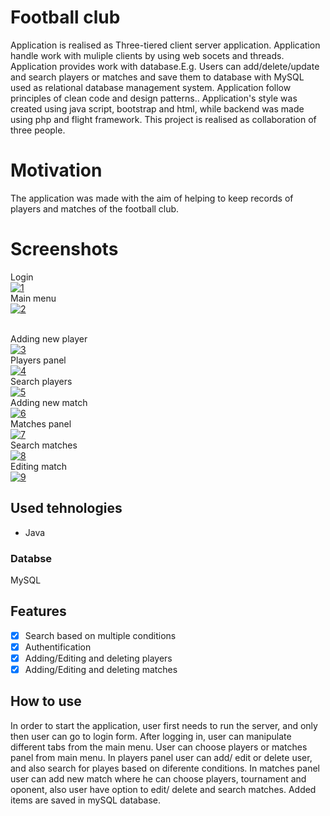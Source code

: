 # Football club
<p>
Application is realised as Three-tiered client server application. Application handle work with muliple clients by using web socets and threads. Application provides work with database.E.g. Users can add/delete/update and search players or matches and save them to database with MySQL used as relational database management system. Application follow principles of clean code and design patterns.. Application's style was created using java script, bootstrap and html, while backend was made using php and flight framework. This project is realised as collaboration of three people.
  
</p>

# Motivation

<p>The application was made with the aim of helping to keep records of players and matches of the football club. 
</p>

# Screenshots

Login
<br>
<a href="https://imgbb.com/"><img src="https://i.ibb.co/w0w40Tb/1.jpg" alt="1" border="0"></a>
<br>
Main menu
<br>
<a href="https://imgbb.com/"><img src="https://i.ibb.co/HGK2x3G/2.png" alt="2" border="0"></a>

<br>
Adding new player
<br>
<a href="https://imgbb.com/"><img src="https://i.ibb.co/Gtw7kkm/3.png" alt="3" border="0"></a>

<br>
Players panel
<br>
<a href="https://ibb.co/zVvB3nS"><img src="https://i.ibb.co/gZKf0jD/4.png" alt="4" border="0"></a>

<br>
Search players<br>
<a href="https://ibb.co/LrWkppQ"><img src="https://i.ibb.co/42GmNNs/5.png" alt="5" border="0"></a>

<br>
Adding new match<br>
<a href="https://ibb.co/hBcYqkd"><img src="https://i.ibb.co/7nQk9Hp/6.png" alt="6" border="0"></a>
<br>
Matches panel<br>
<a href="https://ibb.co/m9zsdTd"><img src="https://i.ibb.co/T4hXJ2J/7.png" alt="7" border="0"></a>
<br>
Search matches<br>
<a href="https://ibb.co/0BKCsBd"><img src="https://i.ibb.co/mv09NvM/8.png" alt="8" border="0"></a>
<br>
Editing match<br>
<a href="https://ibb.co/h2nTr4B"><img src="https://i.ibb.co/HGM9Rbt/9.png" alt="9" border="0"></a><br>

## Used tehnologies


<ul>
  <li>Java</li>
</ul>
<h3>Databse</h3>
<p>MySQL<?p>

## Features

- [x] Search based on multiple conditions
- [x] Authentification
- [x] Adding/Editing and deleting players 
- [x] Adding/Editing and deleting  matches

## How to use
<p>In order to start the application, user first needs to run the server, and only then user can go to login form. After logging in, user can manipulate different tabs from the main menu. User can choose players or matches panel from main menu. In players panel user can add/ edit or delete user, and also search for playes based on diferente conditions. In matches panel user can add new match where he can choose players, tournament and oponent, also user have option to edit/ delete and search matches.  Added items are saved in mySQL database. </p>
